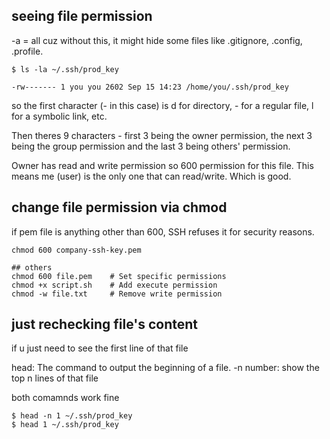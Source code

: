 ## seeing file permission
-a = all cuz without this, it might hide some files like .gitignore, .config, .profile.
```
$ ls -la ~/.ssh/prod_key

-rw------- 1 you you 2602 Sep 15 14:23 /home/you/.ssh/prod_key
```

so the first character (- in this case) is d for directory, - for a regular file, l for a symbolic link, etc.

Then theres 9 characters - first 3 being the owner permission, the next 3 being the group permission and the last 3 being others' permission.

Owner has read and write permission so 600 permission for this file. This means me (user) is the only one that can read/write. Which is good.

## change file permission via chmod
if pem file is anything other than 600, SSH refuses it for security reasons.
```
chmod 600 company-ssh-key.pem

## others
chmod 600 file.pem    # Set specific permissions
chmod +x script.sh    # Add execute permission
chmod -w file.txt     # Remove write permission
```

## just rechecking file's content
if u just need to see the first line of that file

head: The command to output the beginning of a file.
-n number: show the top n lines of that file

both comamnds work fine
```
$ head -n 1 ~/.ssh/prod_key
$ head 1 ~/.ssh/prod_key
```
